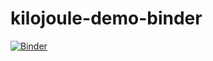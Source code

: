 # kilojoule-demo-binder


[![Binder](https://mybinder.org/badge_logo.svg)](https://mybinder.org/v2/gh/johnfmaddox/kilejoule-binder/HEAD)
